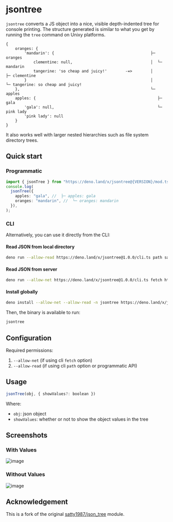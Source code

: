 # jsontree

`jsontree` converts a JS object into a nice, visible depth-indented tree for
console printing. The structure generated is similar to what you get by running
the `tree` command on Unixy platforms.

```
{
    oranges: {
        'mandarin': {                                          ├─ oranges
            clementine: null,                                  │  └─ mandarin
            tangerine: 'so cheap and juicy!'        -=>        │     ├─ clementine
        }                                                      │     └─ tangerine: so cheap and juicy!
    },                                                         └─ apples
    apples: {                                                     ├─ gala
        'gala': null,                                             └─ pink lady
        'pink lady': null
    }
}
```

It also works well with larger nested hierarchies such as file system directory
trees.

## Quick start

### Programmatic

```ts
import { jsonTree } from "https://deno.land/x/jsontree@{VERSION}/mod.ts";
console.log(
  jsonTree({
    apples: "gala", //  ├─ apples: gala
    oranges: "mandarin", //  └─ oranges: mandarin
  }),
);
```

### CLI

Alternatively, you can use it directly from the CLI:

#### Read JSON from local directory

```bash
deno run --allow-read https://deno.land/x/jsontree@1.0.0/cli.ts path sample.json
```

#### Read JSON from server

```bash
deno run --allow-net https://deno.land/x/jsontree@1.0.0/cli.ts fetch https://jsonplaceholder.typicode.com/users
```

#### Install globally

```bash
deno install --allow-net --allow-read -n jsontree https://deno.land/x/jsontree@1.0.0/cli.ts
```

Then, the binary is available to run:

```bash
jsontree
```

## Configuration

Required permissions:

1. `--allow-net` (if using cli `fetch` option)
2. `--allow-read` (if using cli `path` option or programmatic API)

## Usage

```js
jsonTree(obj, { showValues?: boolean })
```

Where:

- `obj`: json object
- `showValues`: whether or not to show the object values in the tree

## Screenshots

### With Values

![image](https://raw.githubusercontent.com/satty1987/json_tree/master/screenshots/consoleWithValues.jpg)

### Without Values

![image](https://raw.githubusercontent.com/satty1987/json_tree/master/screenshots/consoleWithoutValues.jpg)

## Acknowledgement

This is a fork of the original
[satty1987/json_tree](https://github.com/satty1987/json_tree) module.
